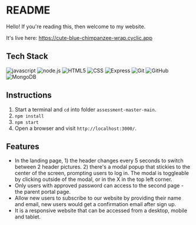 # README #

Hello! If you're reading this, then welcome to my website.

It's live here: https://cute-blue-chimpanzee-wrap.cyclic.app

## Tech Stack ##
![javascript](https://img.shields.io/badge/JavaScript-20232A?style=for-the-badge&logo=javascript&logoColor=F7DF1E)
![node.js](https://img.shields.io/badge/Node.js-20232A?style=for-the-badge&logo=nodedotjs&logoColor=green)
![HTML5](https://img.shields.io/badge/HTML-239120?style=for-the-badge&logo=html5&logoColor=white)
![CSS](https://img.shields.io/badge/css-20232A?style=for-the-badge&logo=css3&logoColor=e572b6)
![Express](https://img.shields.io/badge/-Express-20232A?style=for-the-badge&logo=express&logoColor=yellow)
![Git](https://img.shields.io/badge/git-20232A?style=for-the-badge&logo=git&logoColor=f05032)
![GitHub](https://img.shields.io/badge/github-20232A?style=for-the-badge&logo=github&logoColor=181717)
![MongoDB](https://img.shields.io/badge/MongoDB-4EA94B?style=for-the-badge&logo=mongodb&logoColor=white)



## Instructions ##
1. Start a terminal and `cd` into folder `assessment-master-main`.
2. `npm install`
3. `npm start`
4. Open a browser and visit `http://localhost:3000/`.

## Features ##
- In the landing page, 1) the header changes every 5 seconds to switch between 2 header pictures. 2) there's a modal popup that stickies to the center of the screen, prompting users to log in. The modal is toggleable by clicking outside of the modal, or in the X in the top left corner.
- Only users with approved password can access to the second page - the parent portal page.
- Allow new users to subscribe to our website by providing their name and email, new users would get a confirmation email after sign up.
- It is a responsive website that can be accessed from a desktop, mobile and tablet.

